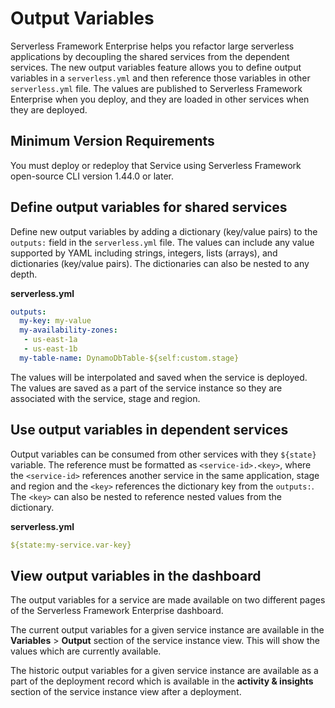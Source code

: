 <!--
title: Output Variables - Serverless Framework Enterprise
menuText: output variables
layout: Doc
-->

# Output Variables

Serverless Framework Enterprise helps you refactor large serverless applications by decoupling the shared services from the dependent services. The new output variables feature allows you to define output variables in a `serverless.yml` and then reference those variables in other `serverless.yml` file. The values are published to Serverless Framework Enterprise when you deploy, and they are loaded in other services when they are deployed.

## Minimum Version Requirements

You must deploy or redeploy that Service using Serverless Framework open-source CLI version 1.44.0 or later.
## Define output variables for shared services
Define new output variables by adding a dictionary (key/value pairs) to the `outputs:` field in the `serverless.yml` file. The values can include any value supported by YAML including strings, integers, lists (arrays), and dictionaries (key/value pairs). The dictionaries can also be nested to any depth.

**serverless.yml**
```yaml
outputs:
  my-key: my-value
  my-availability-zones:
   - us-east-1a
   - us-east-1b
  my-table-name: DynamoDbTable-${self:custom.stage}
```

The values will be interpolated and saved when the service is deployed. The values are saved as a part of the service instance so they are associated with the service, stage and region.

## Use output variables in dependent services

Output variables can be consumed from other services with they `${state}` variable. The reference must be formatted as `<service-id>.<key>`, where the `<service-id>` references another service in the same application, stage and region and the `<key>` references the dictionary key from the `outputs:`. The `<key>` can also be nested to reference nested values from the dictionary.

**serverless.yml**
```yaml
${state:my-service.var-key}
```

## View output variables in the dashboard

The output variables for a service are made available on two different pages of the Serverless Framework Enterprise dashboard.

The current output variables for a given service instance are available in the **Variables** > **Output** section of the service instance view. This will show the values which are currently available.

The historic output variables for a given service instance are available as a part of the deployment record which is available in the **activity & insights** section of the service instance view after a deployment. 
